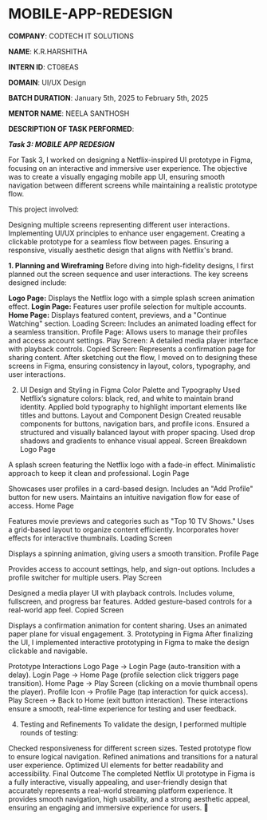# MOBILE-APP-REDESIGN

**COMPANY**: CODTECH IT SOLUTIONS

**NAME**: K.R.HARSHITHA

**INTERN ID**: CT08EAS

**DOMAIN**: UI/UX Design

**BATCH DURATION**: January 5th, 2025 to February 5th, 2025

**MENTOR NAME**: NEELA SANTHOSH

**DESCRIPTION OF TASK PERFORMED**:

***Task 3: MOBILE APP REDESIGN***

For Task 3, I worked on designing a Netflix-inspired UI prototype in Figma, focusing on an interactive and immersive user experience. The objective was to create a visually engaging mobile app UI, ensuring smooth navigation between different screens while maintaining a realistic prototype flow.

This project involved:

Designing multiple screens representing different user interactions.
Implementing UI/UX principles to enhance user engagement.
Creating a clickable prototype for a seamless flow between pages.
Ensuring a responsive, visually aesthetic design that aligns with Netflix's brand.

**1. Planning and Wireframing**
Before diving into high-fidelity designs, I first planned out the screen sequence and user interactions. The key screens designed include:

**Logo Page:** Displays the Netflix logo with a simple splash screen animation effect.
**Login Page:** Features user profile selection for multiple accounts.
**Home Page:** Displays featured content, previews, and a "Continue Watching" section.
Loading Screen: Includes an animated loading effect for a seamless transition.
Profile Page: Allows users to manage their profiles and access account settings.
Play Screen: A detailed media player interface with playback controls.
Copied Screen: Represents a confirmation page for sharing content.
After sketching out the flow, I moved on to designing these screens in Figma, ensuring consistency in layout, colors, typography, and user interactions.

2. UI Design and Styling in Figma
Color Palette and Typography
Used Netflix’s signature colors: black, red, and white to maintain brand identity.
Applied bold typography to highlight important elements like titles and buttons.
Layout and Component Design
Created reusable components for buttons, navigation bars, and profile icons.
Ensured a structured and visually balanced layout with proper spacing.
Used drop shadows and gradients to enhance visual appeal.
Screen Breakdown
Logo Page

A splash screen featuring the Netflix logo with a fade-in effect.
Minimalistic approach to keep it clean and professional.
Login Page

Showcases user profiles in a card-based design.
Includes an "Add Profile" button for new users.
Maintains an intuitive navigation flow for ease of access.
Home Page

Features movie previews and categories such as "Top 10 TV Shows."
Uses a grid-based layout to organize content efficiently.
Incorporates hover effects for interactive thumbnails.
Loading Screen

Displays a spinning animation, giving users a smooth transition.
Profile Page

Provides access to account settings, help, and sign-out options.
Includes a profile switcher for multiple users.
Play Screen

Designed a media player UI with playback controls.
Includes volume, fullscreen, and progress bar features.
Added gesture-based controls for a real-world app feel.
Copied Screen

Displays a confirmation animation for content sharing.
Uses an animated paper plane for visual engagement.
3. Prototyping in Figma
After finalizing the UI, I implemented interactive prototyping in Figma to make the design clickable and navigable.

Prototype Interactions
Logo Page → Login Page (auto-transition with a delay).
Login Page → Home Page (profile selection click triggers page transition).
Home Page → Play Screen (clicking on a movie thumbnail opens the player).
Profile Icon → Profile Page (tap interaction for quick access).
Play Screen → Back to Home (exit button interaction).
These interactions ensure a smooth, real-time experience for testing and user feedback.

4. Testing and Refinements
To validate the design, I performed multiple rounds of testing:

Checked responsiveness for different screen sizes.
Tested prototype flow to ensure logical navigation.
Refined animations and transitions for a natural user experience.
Optimized UI elements for better readability and accessibility.
Final Outcome
The completed Netflix UI prototype in Figma is a fully interactive, visually appealing, and user-friendly design that accurately represents a real-world streaming platform experience. It provides smooth navigation, high usability, and a strong aesthetic appeal, ensuring an engaging and immersive experience for users. 🚀
